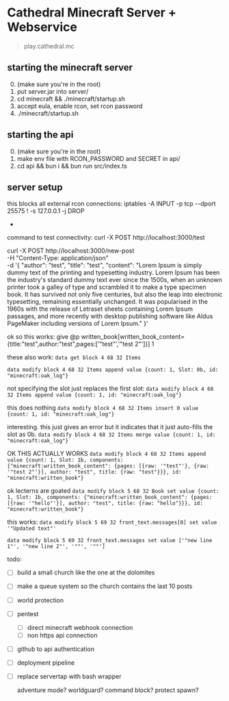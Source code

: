 # Cathedral Minecraft Server + Webservice
> play.cathedral.mc

## starting the minecraft server
0. (make sure you're in the root)
1. put server.jar into server/
2. cd minecraft && ./minecraft/startup.sh
3. accept eula, enable rcon, set rcon password
4. ./minecraft/startup.sh

## starting the api
0. (make sure you're in the root)
1. make env file with RCON_PASSWORD and SECRET in api/
2. cd api && bun i && bun run src/index.ts

## server setup
this blocks all external rcon connections:
iptables -A INPUT -p tcp --dport 25575 ! -s 127.0.0.1 -j DROP

-

command to test connectivity:
curl -X POST http://localhost:3000/test

curl -X POST http://localhost:3000/new-post \
  -H "Content-Type: application/json" \
  -d '{
    "author": "test",
    "title": "test",
    "content": "Lorem Ipsum is simply dummy text of the printing and typesetting industry. Lorem Ipsum has been the industry's standard dummy text ever since the 1500s, when an unknown printer took a galley of type and scrambled it to make a type specimen book. It has survived not only five centuries, but also the leap into electronic typesetting, remaining essentially unchanged. It was popularised in the 1960s with the release of Letraset sheets containing Lorem Ipsum passages, and more recently with desktop publishing software like Aldus PageMaker including versions of Lorem Ipsum."
  }'

ok so this works:
give @p written_book[written_book_content={title:"test",author:"test",pages:['"test"','"test 2"']}] 1

these also work:
`data get block 4 68 32 Items`

`data modify block 4 68 32 Items append value {count: 1, Slot: 0b, id: "minecraft:oak_log"}`

not specifying the slot just replaces the first slot:
`data modify block 4 68 32 Items append value {count: 1, id: "minecraft:oak_log"}`

this does nothing
`data modify block 4 68 32 Items insert 0 value {count: 1, id: "minecraft:oak_log"}`

interesting. this just gives an error but it indicates
that it just auto-fills the slot  as 0b.
`data modify block 4 68 32 Items merge value {count: 1, id: "minecraft:oak_log"}`

OK THIS ACTUALLY WORKS
`data modify block 4 68 32 Items append value {count: 1, Slot: 1b, components: {"minecraft:written_book_content": {pages: [{raw: '"test"'}, {raw: '"test 2"'}], author: "test", title: {raw: "test"}}}, id: "minecraft:written_book"}`

ok lecterns are goated
`data modify block 5 68 32 Book set value {count: 1, Slot: 1b, components: {"minecraft:written_book_content": {pages: [{raw: '"hello"'}], author: "test", title: {raw: "hello"}}}, id: "minecraft:written_book"}`

this works:
`data modify block 5 69 32 front_text.messages[0] set value '"Updated text"'`

`data modify block 5 69 32 front_text.messages set value ['"new line 1"', '"new line 2"', '""', '""']`

todo:
- [ ] build a small church like the one at the dolomites
- [ ] make a queue system so the church contains the last 10 posts
- [ ] world protection
- [ ] pentest
  - [ ] direct minecraft webhook connection
  - [ ] non https api connection
- [ ] github to api authentication
- [ ] deployment pipeline
- [ ] replace servertap with bash wrapper

  adventure mode? worldguard? command block? protect spawn?
